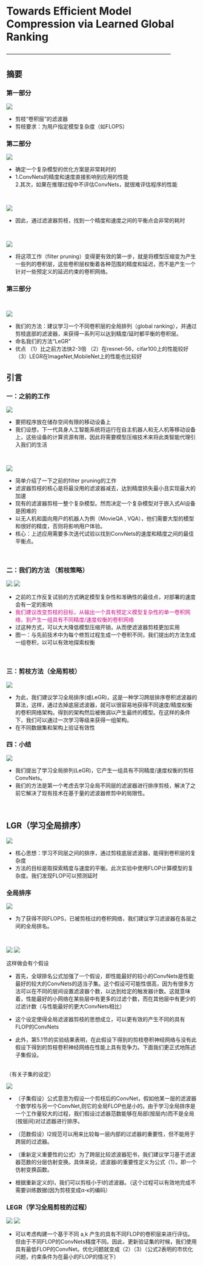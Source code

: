 #  Towards Efficient Model Compression via Learned Global Ranking  #
———————————————————————————————
##  摘要 ##
### 第一部分 ###

![](https://github.com/1294231106/Paper-notes/blob/master/pictures/Towards%20Efficient%20Model%20Compression%20via%20Learned%20Global%20Ranking/1.png)

- 剪枝“卷积层”的滤波器
- 剪枝要求：为用户指定模型复杂度（如FLOPS）

### 第二部分 ###
![](https://github.com/1294231106/Paper-notes/blob/master/pictures/Towards%20Efficient%20Model%20Compression%20via%20Learned%20Global%20Ranking/2.png)
- 确定一个复杂模型的优化方案是非常耗时的
- 1.ConvNets的精度和速度直接影响到应用的性能 
  <br />2.其次，如果在推理过程中不评估ConvNets，就很难评估程序的性能

<br    />


![](https://github.com/1294231106/Paper-notes/blob/master/pictures/Towards%20Efficient%20Model%20Compression%20via%20Learned%20Global%20Ranking/3.png)
- 因此，通过滤波器剪枝，找到一个精度和速度之间的平衡点会非常的耗时

<br    />

![](https://github.com/1294231106/Paper-notes/blob/master/pictures/Towards%20Efficient%20Model%20Compression%20via%20Learned%20Global%20Ranking/4.png)
- 将这项工作（filter pruning）变得更有效的第一步，就是将模型压缩变为产生一些列的卷积层，这些卷积层权衡着各种范围的精度和延迟，而不是产生一个针对一些预定义的延迟约束的卷积网络。

### 第三部分 ###
<br    />

![](https://github.com/1294231106/Paper-notes/blob/master/pictures/Towards%20Efficient%20Model%20Compression%20via%20Learned%20Global%20Ranking/5.png)

- 我们的方法：建议学习一个不同卷积层的全局排列（global ranking），并通过剪枝底部的滤波器，来获得一系列可以达到精度/延时都平衡的卷积层。
- 命名我们的方法“LeGR”
- 优点
（1）比之前方法快2-3倍
（2）在resnet-56，cifar100上的性能较好
（3）LEGR在ImageNet,MobileNet上的性能也比较好


##  引言 ##
### 一：之前的工作 ###
![](https://github.com/1294231106/Paper-notes/blob/master/pictures/Towards%20Efficient%20Model%20Compression%20via%20Learned%20Global%20Ranking/6.png)

- 要把程序放在储存空间有限的移动设备上
- 我们设想，下一代具身人工智能系统将运行在自主机器人和无人机等移动设备上，这些设备的计算资源有限，因此将需要模型压缩技术来将此类智能代理引入我们的生活

<br    />

![](https://github.com/1294231106/Paper-notes/blob/master/pictures/Towards%20Efficient%20Model%20Compression%20via%20Learned%20Global%20Ranking/7.png)
- 简单介绍了一下之前的filter pruning的工作
- 滤波器剪枝的核心是将最没用的滤波器减去，达到精度损失最小且实现最大的加速
-  现有的滤波器剪枝一整个复杂模型。然而决定一个复杂模型对于嵌入式AI设备是困难的
-  以无人机和面向用户的机器人为例（MovieQA , VQA），他们需要大型的模型和很好的精度，否则将影响用户体验。
-  核心：上述应用需要多次迭代试验以找到ConvNets的速度和精度之间的最佳平衡点。

<br    />

### 二：我们的方法 （剪枝策略） ###
![](8.png)
![](9.png)
- 之前的工作反复试验的方式确定模型复杂性和准确性的最佳点，对部署的速度会有一定的影响
- <font color=#C71585>我们建议改变剪枝的目标，从输出一个具有预定义模型复杂性的单一卷积网络，到产生一组具有不同精度/速度权衡的卷积网络</font>
- 过这种方式，可以大大降低模型压缩开销，从而使滤波器剪枝更加实用
- 图一：与先前技术中为每个修剪过程生成一个卷积不同，我们提出的方法生成一组卷积，以可以有效地探索权衡


<br    />

###   三：剪枝方法（全局剪枝） ###
![](10.png)
- 为此，我们建议学习全局排序(或LeGR)，这是一种学习跨层排序卷积滤波器的算法，这样，通过去掉底层滤波器，就可以很容易地获得不同速度/精度权衡的卷积网络架构。得到的架构然后被微调以产生最终的模型。在这样的条件下，我们可以通过一次学习等级来获得一组架构。
- 在不同数据集和架构上验证有效性
### 四：小结 ###
![](11.png)
- 我们提出了学习全局排列(LeGR)，它产生一组具有不同精度/速度权衡的剪枝ConvNets。
- 我们的方法是第一个考虑去学习全局不同层的滤波器进行排序剪枝，解决了之前它解决了现有技术在基于量的滤波器修剪中的局限性。

<br    />

##  LGR（学习全局排序） ##

![](12.png)
- 核心思想：学习不同层之间的排序，通过剪枝底层滤波器，能得到卷积层的复杂度
- 方法的目标是取探索精度与速度的平衡。此次实验中使用FLOP计算模型的复杂度。我们发现FLOP可以预测延时


###  全局排序  ###
![](13.png)
- 为了获得不同FLOPS，已被剪枝过的卷积网络，我们建议学习滤波器在各层之间的全局排名。
 
<br    />

![](14.png)
![](15.png)

这样做会有个假设
- 首先，全球排名公式加强了一个假设，即性能最好的较小的ConvNets是性能最好的较大的ConvNets的适当子集。这个假设可可能性很高，因为有很多方法可以在不同的层间设置滤波器个数，以达到给定的触发器计数。这就意味着，性能最好的小网络在某些层中有更多的过滤个数，而在其他层中有更少的过滤计数（与性能最好的更大ConvNets相比）

- 这个设定使得全局滤波器剪枝的思想成立，可以更有效的产生不同的具有FLOP的ConvNets
- 此外，第5.1节的实验结果表明，在此假设下得到的剪枝卷积神经网络与没有此假设下得到的剪枝卷积神经网络在性能上具有竞争力。下面我们更正式地陈述子集假设。

<br    />
（有关子集的设定）
<br    />

![](16.png)
- （子集假设）公式意思为假设一个剪枝后的ConvNet，假如他某一层的滤波器个数学校与另一个ConvNet,则它的全局FLOP也是小的。由于学习全局排序是一个工作量较大的过程，我们假设过滤器范数能够在局部(按层内)而不是全局(按层间)对过滤器进行排序。
- （范数假设）l2规范可以用来比较每一层内部的过滤器的重要性，但不能用于跨层的过滤器。

- （重新定义重要性的公式）为了跨层比较滤波器犯书，我们建议学习基于滤波器范数的分层仿射变换。具体来说，滤波器i的重要性定义为公式（1）。即一个仿射变换函数。
- 根据重新定义的I，我们可以剪枝小于I的滤波器。（这个过程可以有效地完成不需要训练数据(因为剪枝变成α-κ的编码）


###  LEGR（学习全局剪枝的过程）  ###
![](17.png)
![](18.png)

- 可以考虑构建一个基于不同 a,k 产生的具有不同FLOP的卷积层来进行评估。但由于不同FLOP的ConvNets精度不同。因此，更新验证集的时候，我们使用具有最低FLOP的ConvNet。优化问题就变成（2）（3）（公式2表明的市优化问题，约束条件为在最小的FLOP的情况下）
